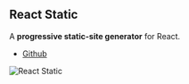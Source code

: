 ## React Static
A **progressive static-site generator** for React.

- [Github](https://github.com/nozzle/react-static)

![React Static](/logo.png "React static logo")
